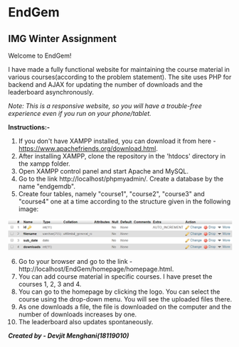 # EndGem
## IMG Winter Assignment

Welcome to EndGem!

I have made a fully functional website for maintaining the course material in various courses(according to the problem statement). The site uses PHP for backend and AJAX for updating the number of downloads and the leaderboard asynchronously.

_Note: This is a responsive website, so you will have a trouble-free experience even if you run on your phone/tablet._

**Instructions:-**

1. If you don't have XAMPP installed, you can download it from here - https://www.apachefriends.org/download.html.
2. After installing XAMPP, clone the repository in the 'htdocs' directory in the xampp folder.
3. Open XAMPP control panel and start Apache and MySQL.
4. Go to the link http://localhost/phpmyadmin/. Create a database by the name "endgemdb".
5. Create four tables, namely "course1", "course2", "course3" and "course4" one at a time according to the structure given in the following image:

![Table Structure](structure.png)

6. Go to your browser and go to the link - http://localhost/EndGem/homepage/homepage.html.
7. You can add course material in specific courses. I have preset the courses 1, 2, 3 and 4.
8. You can go to the homepage by clicking the logo. You can select the course using the drop-down menu. You will see the uploaded files there.
9. As one downloads a file, the file is downloaded on the computer and the number of downloads increases by one.
10. The leaderboard also updates spontaneously.

***Created by - Devjit Menghani(18119010)***
